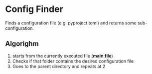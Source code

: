 # Config Finder
Finds a configuration file (e.g. pyproject.toml) and returns some sub-configuration.

## Algorighm
1) starts from the currently executed file (__main__.__file__)
2) Checks if that folder contains the desired configuration file
3) Goes to the parent directory and repeats at 2
